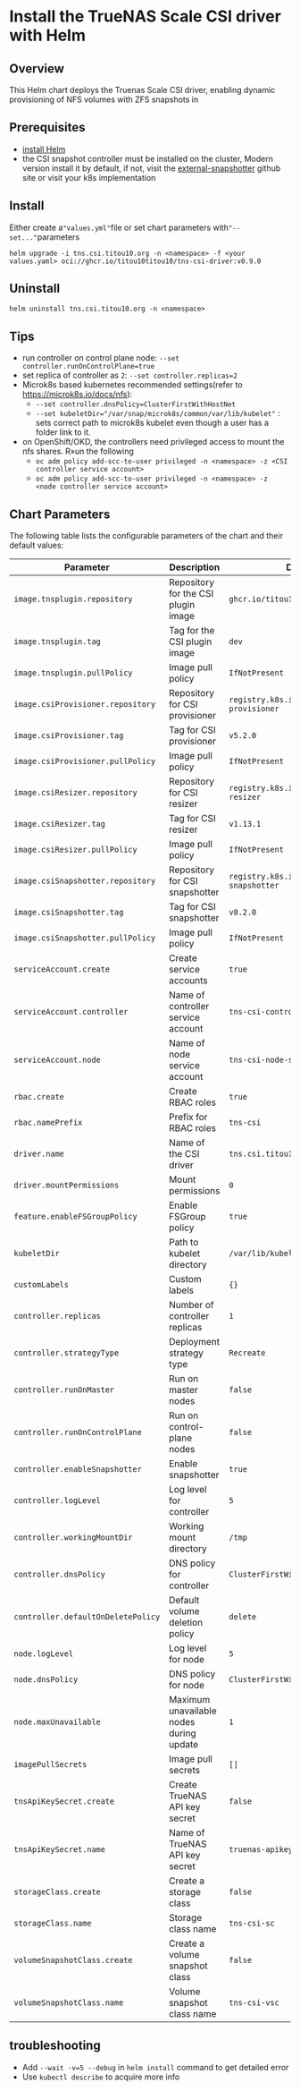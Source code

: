 # Install the TrueNAS Scale CSI driver with Helm

## Overview

This Helm chart deploys the Truenas Scale CSI driver, enabling dynamic provisioning of NFS volumes with ZFS snapshots in

## Prerequisites
 - [install Helm](https://helm.sh/docs/intro/quickstart/#install-helm)
 - the CSI snapshot controller must be installed on the cluster, Modern version install it by default, 
   if not, visit the [external-snapshotter](https://github.com/kubernetes-csi/external-snapshotter) github site or visit your k8s implementation

## Install
Either create a`"values.yml"`file or set chart parameters with`"--set..."`parameters
```console
helm upgrade -i tns.csi.titou10.org -n <namespace> -f <your values.yaml> oci://ghcr.io/titou10titou10/tns-csi-driver:v0.9.0
```

## Uninstall
```console
helm uninstall tns.csi.titou10.org -n <namespace>
```

## Tips
 - run controller on control plane node: `--set controller.runOnControlPlane=true`
 - set replica of controller as `2`: `--set controller.replicas=2`
 - Microk8s based kubernetes recommended settings(refer to https://microk8s.io/docs/nfs):
    - `--set controller.dnsPolicy=ClusterFirstWithHostNet`
    - `--set kubeletDir="/var/snap/microk8s/common/var/lib/kubelet"` : sets correct path to microk8s kubelet even
      though a user has a folder link to it.
 - on OpenShift/OKD, the controllers need privileged access to mount the nfs shares. R»un the following
    - `oc adm policy add-scc-to-user privileged -n <namespace> -z <CSI controller service account>`
    - `oc adm policy add-scc-to-user privileged -n <namespace> -z <node controller service account>`


## Chart Parameters

The following table lists the configurable parameters of the chart and their default values:

| Parameter                          | Description                             | Default                                       |
| ---------------------------------- | --------------------------------------- | --------------------------------------------- |
| `image.tnsplugin.repository`       | Repository for the CSI plugin image     | `ghcr.io/titou10titou10/tnsplugin`            |
| `image.tnsplugin.tag`              | Tag for the CSI plugin image            | `dev`                                      |
| `image.tnsplugin.pullPolicy`       | Image pull policy                       | `IfNotPresent`                                |
| `image.csiProvisioner.repository`  | Repository for CSI provisioner          | `registry.k8s.io/sig-storage/csi-provisioner` |
| `image.csiProvisioner.tag`         | Tag for CSI provisioner                 | `v5.2.0`                                      |
| `image.csiProvisioner.pullPolicy`  | Image pull policy                       | `IfNotPresent`                                |
| `image.csiResizer.repository`      | Repository for CSI resizer              | `registry.k8s.io/sig-storage/csi-resizer`     |
| `image.csiResizer.tag`             | Tag for CSI resizer                     | `v1.13.1`                                     |
| `image.csiResizer.pullPolicy`      | Image pull policy                       | `IfNotPresent`                                |
| `image.csiSnapshotter.repository`  | Repository for CSI snapshotter          | `registry.k8s.io/sig-storage/csi-snapshotter` |
| `image.csiSnapshotter.tag`         | Tag for CSI snapshotter                 | `v8.2.0`                                      |
| `image.csiSnapshotter.pullPolicy`  | Image pull policy                       | `IfNotPresent`                                |
| `serviceAccount.create`            | Create service accounts                 | `true`                                        |
| `serviceAccount.controller`        | Name of controller service account      | `tns-csi-controller-sa`                       |
| `serviceAccount.node`              | Name of node service account            | `tns-csi-node-sa`                             |
| `rbac.create`                      | Create RBAC roles                       | `true`                                        |
| `rbac.namePrefix`                  | Prefix for RBAC roles                   | `tns-csi`                                     |
| `driver.name`                      | Name of the CSI driver                  | `tns.csi.titou10.org`                         |
| `driver.mountPermissions`          | Mount permissions                       | `0`                                           |
| `feature.enableFSGroupPolicy`      | Enable FSGroup policy                   | `true`                                        |
| `kubeletDir`                       | Path to kubelet directory               | `/var/lib/kubelet`                            |
| `customLabels`                     | Custom labels                           | `{}`                                          |
| `controller.replicas`              | Number of controller replicas           | `1`                                           |
| `controller.strategyType`          | Deployment strategy type                | `Recreate`                                    |
| `controller.runOnMaster`           | Run on master nodes                     | `false`                                       |
| `controller.runOnControlPlane`     | Run on control-plane nodes              | `false`                                       |
| `controller.enableSnapshotter`     | Enable snapshotter                      | `true`                                        |
| `controller.logLevel`              | Log level for controller                | `5`                                           |
| `controller.workingMountDir`       | Working mount directory                 | `/tmp`                                        |
| `controller.dnsPolicy`             | DNS policy for controller               | `ClusterFirstWithHostNet`                     |
| `controller.defaultOnDeletePolicy` | Default volume deletion policy          | `delete`                                      |
| `node.logLevel`                    | Log level for node                      | `5`                                           |
| `node.dnsPolicy`                   | DNS policy for node                     | `ClusterFirstWithHostNet`                     |
| `node.maxUnavailable`              | Maximum unavailable nodes during update | `1`                                           |
| `imagePullSecrets`                 | Image pull secrets                      | `[]`                                          |
| `tnsApiKeySecret.create`           | Create TrueNAS API key secret           | `false`                                       |
| `tnsApiKeySecret.name`             | Name of TrueNAS API key secret          | `truenas-apikey`                              |
| `storageClass.create`              | Create a storage class                  | `false`                                       |
| `storageClass.name`                | Storage class name                      | `tns-csi-sc`                                  |
| `volumeSnapshotClass.create`       | Create a volume snapshot class          | `false`                                       |
| `volumeSnapshotClass.name`         | Volume snapshot class name              | `tns-csi-vsc`                                 |

## troubleshooting
 - Add `--wait -v=5 --debug` in `helm install` command to get detailed error
 - Use `kubectl describe` to acquire more info
